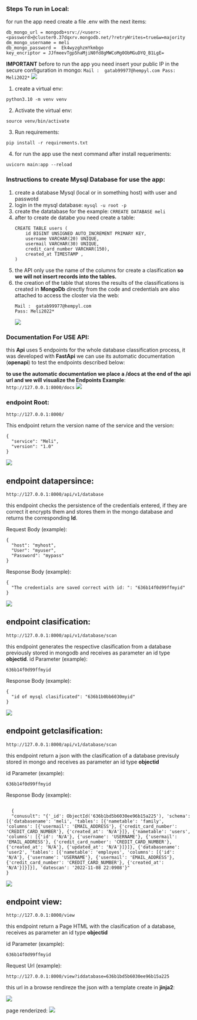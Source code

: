 ### Steps To run in Local:
for run the app need create a file .env with the next items:

```
db_mongo_url = mongodb+srv://<user>:<password>@cluster0.37dqxrv.mongodb.net/?retryWrites=true&w=majority
dm_mongo_username = meli
db_mongo_password =  Ek4wyzghzmYkmbgo
key_encriptor = JJfmeevTgp5haMjiN0fd8gMWCoMg0ObMGuDYQ_B1LgE=
```
**IMPORTANT**
before to run the app you need insert your public IP in the secure configuration in mongo:
    ```
     Mail :  gatab99977@hempyl.com
     Pass: Meli2022*
    ```
    ![](https://i.ibb.co/gdj8H5Z/Ipadd.png)



1. create a virtual env:
```
python3.10 -m venv venv
```

2. Activate the virtual env:
```
source venv/bin/activate
```

3. Run requirements:
```
pip install -r requirements.txt
```

4. for run the app use the next command after install requeriments:

```
uvicorn main:app --reload
```

 ### Instructions to create Mysql Database for use the app:

 1. create a database Mysql (local or in something host) with user and passwotd
 2. login in the mysql database:
    ```mysql -u root -p```
 3. create the datatabase for the example:
    ```CRREATE DATABASE meli```
 4. after to create de databe you need create a table:
    ```
    CREATE TABLE users (
        id BIGINT UNSIGNED AUTO_INCREMENT PRIMARY KEY,
        username VARCHAR(20) UNIQUE,
        usermail VARCHAR(30) UNIQUE,
        credit_card_number VARCHAR(150),
        created_at TIMESTAMP ,
    )
    ```
5. the API only use the name of the columns for create a clasification **so we will not insert records into the tables.**
6. the creation of the table that stores the results of the classifications is created in **MongoDb** directly from the code and credentials are also attached to access the closter via the web:
     ```
     Mail :  gatab99977@hempyl.com
     Pass: Meli2022*
    ```
    ![](https://i.ibb.co/6mLmS4M/mongodb.png)

### Documentation For USE API:
this **Api** uses 5 endpoints for the whole database classification process, it was developed with **FastApi** we can use its automatic documentation (**openapi**) to test the endpoints described below:

**to use the automatic documentation we place a /docs at the end of the api url and we will visualize the Endpoints  Example**:
     ```
    http://127.0.0.1:8000/docs
    ```
    ![](https://i.ibb.co/pXBTvqP/openapi.png)

### endpoint Root:
```
http://127.0.0.1:8000/
```
This endpoint return the version name of the service and the version:
```
{
  "service": "Meli",
  "version": "1.0"
}
```
![](assets/endpoint_root.gif)


## endpoint datapersince:
```
http://127.0.0.1:8000/api/v1/database
```

this endpoint checks the persistence of the credentials entered, if they are correct it encrypts them and stores them in the mongo database and returns the corresponding **Id**.

Request Body (example):
```
{
  "host": "myhost",
  "User": "myuser",
  "Password": "mypass"
}
```

Response Body (example):
```
{
  "The credentials are saved correct with id: ": "636b14f0d99ffmyid"
}
```
![](assets/endpoint_persistence.gif)

## endpoint clasification:
```
http://127.0.0.1:8000/api/v1/database/scan
```

this endpoint generates the respective clasification from a database previously stored in mongodb and receives as parameter an id type **objectid**.
id Parameter (example):
```
636b14f0d99ffmyid
```

Response Body (example):
```
{
  "id of mysql clasificated": "636b1b0bb6030myid"
}
```
![](assets/endpoint_clasification.gif)

## endpoint getclasification:

```
http://127.0.0.1:8000/api/v1/database/scan
```


this endpoint return  a json with the clasification of a database previsuly stored in mongo and receives as parameter an id type **objectid**

id Parameter (example):
```
636b14f0d99ffmyid
```

Response Body (example):
```

  {
  "conusult": "{'_id': ObjectId('636b1bd5b6030ee96b15a225'), 'schema': [{'databasename': 'meli', 'tables': [{'nametable': 'family', 'columns': [{'usermail': 'EMAIL_ADDRESS'}, {'credit_card_number': 'CREDIT_CARD_NUMBER'}, {'created_at': 'N/A'}]}, {'nametable': 'users', 'columns': [{'id': 'N/A'}, {'username': 'USERNAME'}, {'usermail': 'EMAIL_ADDRESS'}, {'credit_card_number': 'CREDIT_CARD_NUMBER'}, {'created_at': 'N/A'}, {'updated_at': 'N/A'}]}]}, {'databasename': 'user2', 'tables': [{'nametable': 'employes', 'columns': [{'id': 'N/A'}, {'username': 'USERNAME'}, {'usermail': 'EMAIL_ADDRESS'}, {'credit_card_number': 'CREDIT_CARD_NUMBER'}, {'created_at': 'N/A'}]}]}], 'datescan': '2022-11-08 22:0908'}"
}

```
![](assets/endpoint_getclasification.gif)


## endpoint view:
```
http://127.0.0.1:8000/view
```

this endpoint return a Page HTML with the clasification of a database, receives as parameter an id type **objectid**

id Parameter (example):
```
636b14f0d99ffmyid
```

Request Url (example):
```
http://127.0.0.1:8000/view?iddatabase=636b1bd5b6030ee96b15a225
```
this url in a browse rendireze the json with a template create in **jinja2**:

![](assets/endpoint_view.gif)

page renderized:
![](https://i.ibb.co/kyX7v8J/webrenderized.png)
